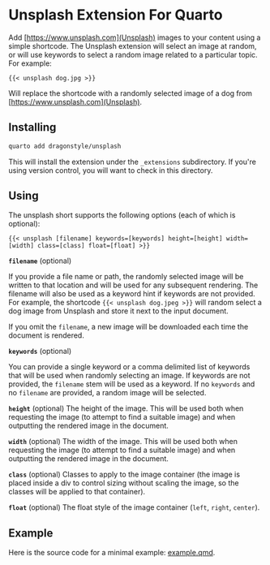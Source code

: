 # Unsplash Extension For Quarto

Add [https://www.unsplash.com](Unsplash) images to your content using a simple shortcode. The Unsplash extension will select an image at random, or will use keywords to select a random image related to a particular topic. For example:

```         
{{< unsplash dog.jpg >}}
```

Will replace the shortcode with a randomly selected image of a dog from [https://www.unsplash.com](Unsplash).

## Installing

``` bash
quarto add dragonstyle/unsplash
```

This will install the extension under the `_extensions` subdirectory. If you're using version control, you will want to check in this directory.

## Using

The unsplash short supports the following options (each of which is optional):

```         
{{< unsplash [filename] keywords=[keywords] height=[height] width=[width] class=[class] float=[float] >}}
```

**`filename`** (optional)

If you provide a file name or path, the randomly selected image will be written to that location and will be used for any subsequent rendering. The filename will also be used as a keyword hint if keywords are not provided. For example, the shortcode `{{< unsplash dog.jpeg >}}` will random select a dog image from Unsplash and store it next to the input document.

If you omit the `filename`, a new image will be downloaded each time the document is rendered.

**`keywords`** (optional)

You can provide a single keyword or a comma delimited list of keywords that will be used when randomly selecting an image. If keywords are not provided, the `filename` stem will be used as a keyword. If no `keywords` and no `filename` are provided, a random image will be selected.

**`height`** (optional)
The height of the image. This will be used both when requesting the image (to attempt to find a suitable image) and when outputting the rendered image in the document.

**`width`** (optional)
The width of the image. This will be used both when requesting the image (to attempt to find a suitable image) and when outputting the rendered image in the document.

**`class`** (optional)
Classes to apply to the image container (the image is placed inside a div to control sizing without scaling the image, so the classes will be applied to that container).

**`float`** (optional)
The float style of the image container (`left`, `right`, `center`).

## Example

Here is the source code for a minimal example: [example.qmd](example.qmd).
